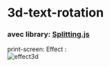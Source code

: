 # 3d-text-rotation  
### avec library: [Splitting.js](https://github.com/shshaw/Splitting)  
print-screen: Effect :  
![effect3d](https://github.com/olygood/imagesWeb/blob/master/text3dEffect.png)  

